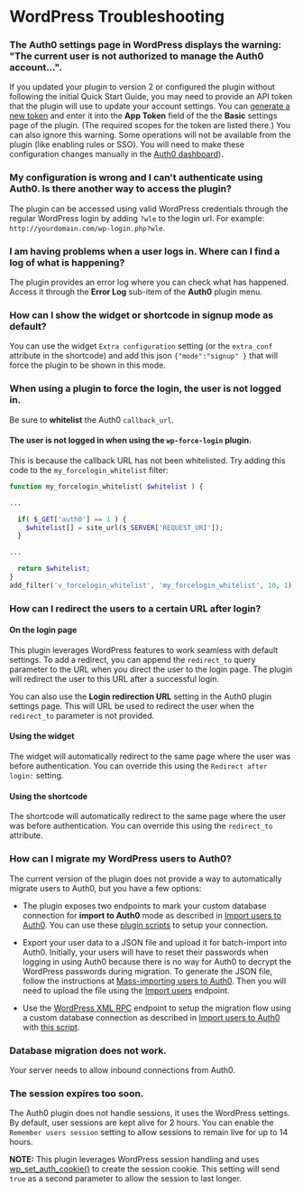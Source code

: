 # WordPress Troubleshooting

### The Auth0 settings page in WordPress displays the warning: "The current user is not authorized to manage the Auth0 account...".

If you updated your plugin to version 2 or configured the plugin without following the initial Quick Start Guide, you may need to provide an API token that the plugin will use to update your account settings. You can [generate a new token](/api/v2) and enter it into the **App Token** field of the the **Basic** settings page of the plugin. (The required scopes for the token are listed there.) You can also ignore this warning. Some operations will not be available from the plugin (like enabling rules or SSO). You will need to make these configuration changes manually in the [Auth0 dashboard](${uiURL}/#/applications)).

### My configuration is wrong and I can't authenticate using Auth0. Is there another way to access the plugin?

The plugin can be accessed using valid WordPress credentials through the regular WordPress login by adding `?wle` to the login url. For example: `http://yourdomain.com/wp-login.php?wle`.

### I am having problems when a user logs in. Where can I find a log of what is happening?

The plugin provides an error log where you can check what has happened. Access it through the **Error Log** sub-item of the **Auth0** plugin menu.

### How can I show the widget or shortcode in signup mode as default?

You can use the widget `Extra configuration` setting (or the `extra_conf` attribute in the shortcode) and add this json `{"mode":"signup" }` that will force the plugin to be shown in this mode.

### When using a plugin to force the login, the user is not logged in.

Be sure to **whitelist** the Auth0 `callback_url`.

#### The user is not logged in when using the `wp-force-login` plugin.

This is because the callback URL has not been whitelisted. Try adding this code to the `my_forcelogin_whitelist` filter:

```php
function my_forcelogin_whitelist( $whitelist ) {

...

  if( $_GET['auth0'] == 1 ) {
    $whitelist[] = site_url($_SERVER['REQUEST_URI']);
  }

...

  return $whitelist;
}
add_filter('v_forcelogin_whitelist', 'my_forcelogin_whitelist', 10, 1);
```

### How can I redirect the users to a certain URL after login?

#### On the login page

This plugin leverages WordPress features to work seamless with default settings. To add a redirect, you can append the `redirect_to` query parameter to the URL when you direct the user to the login page. The plugin will redirect the user to this URL after a successful login.

You can also use the **Login redirection URL** setting in the Auth0 plugin settings page. This will URL be used to redirect the user when the `redirect_to` parameter is not provided.

#### Using the widget

The widget will automatically redirect to the same page where the user was before authentication. You can override this using the `Redirect after login:` setting.

#### Using the shortcode

The shortcode will automatically redirect to the same page where the user was before authentication. You can override this using the `redirect_to` attribute.

### How can I migrate my WordPress users to Auth0?

The current version of the plugin does not provide a way to automatically migrate users to Auth0, but you have a few options:

- The plugin exposes two endpoints to mark your custom database connection for **import to Auth0** mode as described in [Import users to Auth0](/connections/database/migrating). You can use these [plugin scripts](https://github.com/auth0/wp-auth0/blob/master/lib/WP_Auth0_CustomDBLib.php) to setup your connection.

- Export your user data to a JSON file and upload it for batch-import into Auth0. Initially, your users will have to reset their passwords when logging in using Auth0 because there is no way for Auth0 to decrypt the WordPress passwords during migration. To generate the JSON file, follow the instructions at [Mass-importing users to Auth0](/bulk-import). Then you will need to upload the file using the [Import users](/api/v2#!/Jobs/post_users_imports) endpoint.

- Use the [WordPress XML RPC](https://codex.wordpress.org/XML-RPC_Support) endpoint to setup the migration flow using a custom database connection as described in [Import users to Auth0](/connections/database/migrating) with [this script](https://gist.github.com/glena/b31716e3c8fe48927be2).


### Database migration does not work.

Your server needs to allow inbound connections from Auth0.

### The session expires too soon.

The Auth0 plugin does not handle sessions, it uses the WordPress settings. By default, user sessions are kept alive for 2 hours. You can enable the `Remember users session` setting to allow sessions to remain live for up to 14 hours.

**NOTE:** This plugin leverages WordPress session handling and uses [wp_set_auth_cookie()](https://developer.wordpress.org/reference/functions/wp_set_auth_cookie/) to create the session cookie. This setting will send `true` as a second parameter to allow the session to last longer.
